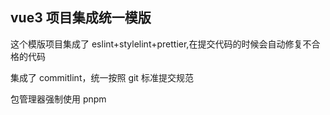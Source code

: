 ## vue3 项目集成统一模版

这个模版项目集成了 eslint+stylelint+prettier,在提交代码的时候会自动修复不合格的代码

集成了 commitlint，统一按照 git 标准提交规范

包管理器强制使用 pnpm
